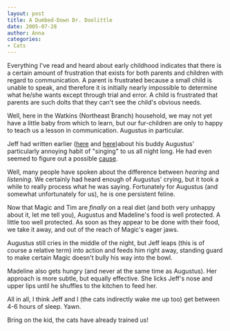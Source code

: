 ```yaml
---
layout: post
title: A Dumbed-Down Dr. Doolittle
date: 2005-07-28
author: Anna
categories:
- Cats
---
```


Everything I've read and heard about early childhood indicates that there is a
certain amount of frustration that exists for both parents and children with
regard to communication. A parent is frustrated because a small child is
unable to speak, and therefore it is initially nearly impossible to determine
what he/she wants except through trial and error. A child is frustrated that
parents are such dolts that they can't see the child's obvious needs.

Well, here in the Watkins (Northeast Branch) household, we may not yet have a
little baby from which to learn, but our fur-children are only to happy to
teach us a lesson in communication. Augustus in particular.

Jeff had written earlier ([here][1] and [here][2])about his buddy Augustus'
particularly annoying habit of "singing" to us all night long. He had even
seemed to figure out a possible [cause][3].

Well, many people have spoken about the difference between _hearing_ and
_listening_. We certainly had heard enough of Augustus' crying, but it took a
while to really process what he was saying. Fortunately for Augustus (and
somewhat unfortunately for us), he is one persistent feline.

Now that Magic and Tim are _finally_ on a real diet (and both very unhappy
about it, let me tell you), Augustus and Madeline's food is well protected. A
little too well protected. As soon as they appear to be done with their food,
we take it away, and out of the reach of Magic's eager jaws.

Augustus still cries in the middle of the night, but Jeff leaps (this is of
course a relative term) into action and feeds him right away, standing guard
to make certain Magic doesn't bully his way into the bowl.

Madeline also gets hungry (and never at the same time as Augustus). Her
approach is more subtle, but equally effective. She licks Jeff's nose and
upper lips until he shuffles to the kitchen to feed her.

All in all, I think Jeff and I (the cats indirectly wake me up too) get
between 4-6 hours of sleep. Yawn.

Bring on the kid, the cats have already trained us!

[1]: /2004/04/howl-no-more
[2]: /2005/06/the-microchipping-of-augustus
[3]: /2005/03/cats-hate-dieting
